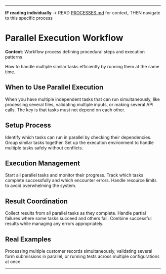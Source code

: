 
---

**IF reading individually** → READ [PROCESSES.md](../PROCESSES.md#workflow-processes) for context, THEN navigate to this specific process


# Parallel Execution Workflow

**Context**: Workflow process defining procedural steps and execution patterns


How to handle multiple similar tasks efficiently by running them at the same time.

## When to Use Parallel Execution

When you have multiple independent tasks that can run simultaneously, like processing several files, validating multiple inputs, or making several API calls. The key is that tasks must not depend on each other.

## Setup Process

Identify which tasks can run in parallel by checking their dependencies. Group similar tasks together. Set up the execution environment to handle multiple tasks safely without conflicts.

## Execution Management

Start all parallel tasks and monitor their progress. Track which tasks complete successfully and which encounter errors. Handle resource limits to avoid overwhelming the system.

## Result Coordination

Collect results from all parallel tasks as they complete. Handle partial failures where some tasks succeed and others fail. Combine successful results while managing any errors appropriately.

## Real Examples

Processing multiple customer records simultaneously, validating several form submissions in parallel, or running tests across multiple configurations at once.

---
